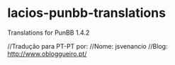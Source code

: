 lacios-punbb-translations
=========================

Translations for PunBB 1.4.2


//Tradução para PT-PT por:
//Nome: jsvenancio
//Blog: http://www.obloggueiro.pt/
